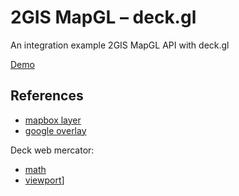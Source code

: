 # 2GIS MapGL – deck.gl

An integration example 2GIS MapGL API with deck.gl

[Demo](https://trufi.github.io/mapgl-deckgl/)

## References

-   [mapbox layer](https://github.com/visgl/deck.gl/blob/master/modules/mapbox/src/mapbox-layer.js)
-   [google overlay](https://github.com/visgl/deck.gl/blob/master/modules/google-maps/src/google-maps-overlay.js)

Deck web mercator:

-   [math](https://github.com/uber-web/math.gl/blob/master/modules/web-mercator/src/web-mercator-utils.js)
-   [viewport](https://github.com/visgl/deck.gl/blob/8.4-release/modules/core/src/viewports/web-mercator-viewport.js)]
